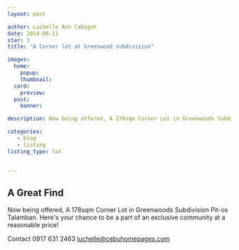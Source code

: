```yaml
---
layout: post

author: Luchelle Ann Cabigon
date: 2014-06-11
star: 3
title: "A Corner lot at Greenwood subdivision"

images:
  home:
    popup: 
    thumbnail: 
  card:
    preview: 
  post:
    banner: 

description: Now being offered, A 178sqm Corner Lot in Greenwoods Subdivision Pit-os Talamban. Here's your chance to be a part of an exclusive community at a reasonable price!

categories: 
   - blog
   - listing
listing_type: lot


---
```


## A Great Find

Now being offered, A 178sqm Corner Lot in Greenwoods Subdivision Pit-os Talamban.
Here's your chance to be a part of an exclusive community at a reasonable price!

Contact 0917 631 2463 [luchelle@cebuhomepages.com](mailto:luchelle@cebuhomepages.com)
